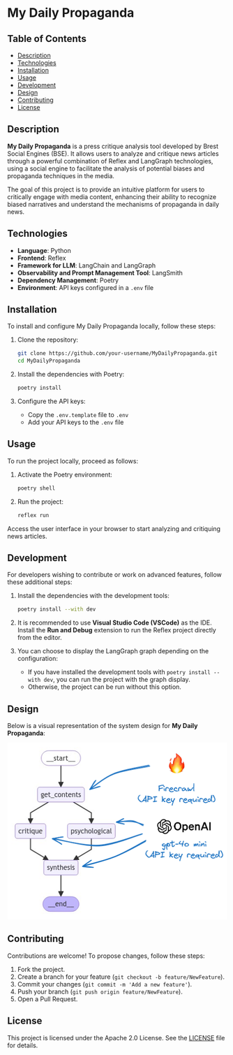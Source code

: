 # My Daily Propaganda

## Table of Contents
- [Description](#description)
- [Technologies](#technologies)
- [Installation](#installation)
- [Usage](#usage)
- [Development](#development)
- [Design](#design)
- [Contributing](#contributing)
- [License](#license)

## Description
**My Daily Propaganda** is a press critique analysis tool developed by Brest Social Engines (BSE). It allows users to analyze and critique news articles through a powerful combination of Reflex and LangGraph technologies, using a social engine to facilitate the analysis of potential biases and propaganda techniques in the media.

The goal of this project is to provide an intuitive platform for users to critically engage with media content, enhancing their ability to recognize biased narratives and understand the mechanisms of propaganda in daily news.

## Technologies
- **Language**: Python
- **Frontend**: Reflex
- **Framework for LLM**: LangChain and LangGraph
- **Observability and Prompt Management Tool**: LangSmith
- **Dependency Management**: Poetry
- **Environment**: API keys configured in a `.env` file

## Installation
To install and configure My Daily Propaganda locally, follow these steps:

1. Clone the repository:
    ```bash
    git clone https://github.com/your-username/MyDailyPropaganda.git
    cd MyDailyPropaganda
    ```

2. Install the dependencies with Poetry:
    ```bash
    poetry install
    ```

3. Configure the API keys:
    - Copy the `.env.template` file to `.env`
    - Add your API keys to the `.env` file

## Usage
To run the project locally, proceed as follows:

1. Activate the Poetry environment:
    ```bash
    poetry shell
    ```

2. Run the project:
    ```bash
    reflex run
    ```

Access the user interface in your browser to start analyzing and critiquing news articles.

## Development
For developers wishing to contribute or work on advanced features, follow these additional steps:

1. Install the dependencies with the development tools:
    ```bash
    poetry install --with dev
    ```

2. It is recommended to use **Visual Studio Code (VSCode)** as the IDE. Install the **Run and Debug** extension to run the Reflex project directly from the editor.

3. You can choose to display the LangGraph graph depending on the configuration:
    - If you have installed the development tools with `poetry install --with dev`, you can run the project with the graph display.
    - Otherwise, the project can be run without this option.

## Design
Below is a visual representation of the system design for **My Daily Propaganda**:

![My Daily Propaganda graph design](docs/mydailyprop_design.png)

## Contributing
Contributions are welcome! To propose changes, follow these steps:

1. Fork the project.
2. Create a branch for your feature (`git checkout -b feature/NewFeature`).
3. Commit your changes (`git commit -m 'Add a new feature'`).
4. Push your branch (`git push origin feature/NewFeature`).
5. Open a Pull Request.

## License
This project is licensed under the Apache 2.0 License. See the [LICENSE](LICENSE) file for details.
